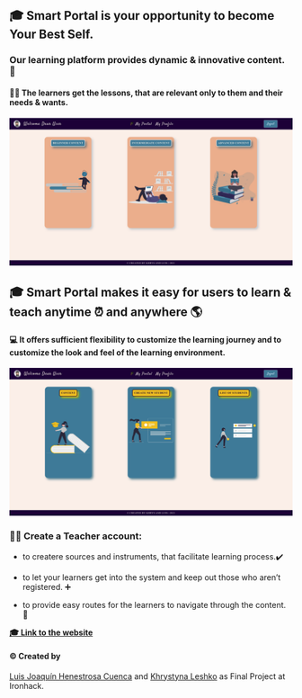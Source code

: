 ## &#127891; Smart Portal is your opportunity to become Your Best Self.

### Our learning platform provides dynamic & innovative content. &#128214;

#### &#128104;&#8205;&#127891; The learners get the lessons, that are relevant only to them and their needs & wants.

![portalPage](/src/img/portal-img-readme.png)

## &#127891; Smart Portal makes it easy for users to learn & teach anytime &#9200; and anywhere &#127758;

#### &#128187; It offers sufficient flexibility to customize the learning journey and to customize the look and feel of the learning environment.

![portalExample](/src/img/readme-img2.png)

### &#129489;&#8205;&#127979; Create a Teacher account:

- to createre sources and instruments, that facilitate learning process.:heavy_check_mark:

- to let your learners get into the system and keep out those who aren’t registered. :heavy_plus_sign:

- to provide easy routes for the learners to navigate through the content. &#129517;

**[ &#127891; Link to the website](https://smart-portal.netlify.app/)**

#### :copyright: Created by

[Luis Joaquín Henestrosa Cuenca](https://github.com/luisjhc)
and
[Khrystyna Leshko](https://github.com/KhrystynaLeshko)
as Final Project at Ironhack.
